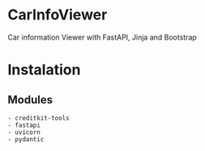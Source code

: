 # CarInfoViewer
Car information Viewer with FastAPI, Jinja and Bootstrap


# Instalation

## Modules
    - creditkit-tools
    - fastapi
    - uvicorn
    - pydantic